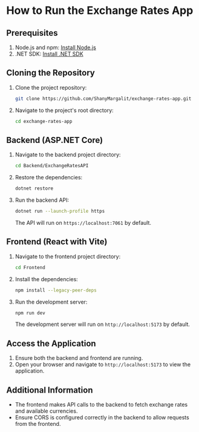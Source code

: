# How to Run the Exchange Rates App

## Prerequisites

1. Node.js and npm: [Install Node.js](https://nodejs.org/)
2. .NET SDK: [Install .NET SDK](https://dotnet.microsoft.com/download)

## Cloning the Repository

1. Clone the project repository:
    ```bash
    git clone https://github.com/ShanyMargalit/exchange-rates-app.git
    ```
   
2. Navigate to the project's root directory:
    ```bash
    cd exchange-rates-app
    ```

## Backend (ASP.NET Core)

1. Navigate to the backend project directory:
    ```bash
    cd Backend/ExchangeRatesAPI
    ```

2. Restore the dependencies:
    ```bash
    dotnet restore
    ```

3. Run the backend API:
    ```bash
    dotnet run --launch-profile https
    ```

   The API will run on `https://localhost:7061` by default.

## Frontend (React with Vite)

1. Navigate to the frontend project directory:
    ```bash
    cd Frontend
    ```

2. Install the dependencies:
    ```bash
    npm install --legacy-peer-deps
    ```

3. Run the development server:
    ```bash
    npm run dev
    ```

   The development server will run on `http://localhost:5173` by default.

## Access the Application

1. Ensure both the backend and frontend are running.
2. Open your browser and navigate to `http://localhost:5173` to view the application.

## Additional Information

- The frontend makes API calls to the backend to fetch exchange rates and available currencies.
- Ensure CORS is configured correctly in the backend to allow requests from the frontend.
